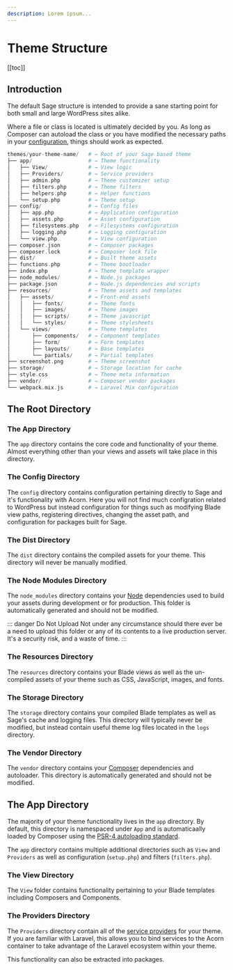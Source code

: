 ```yaml
---
description: Lorem ipsum...
---
```


# Theme Structure

[[toc]]

## Introduction

The default Sage structure is intended to provide a sane starting point for both small and large WordPress sites alike.

Where a file or class is located is ultimately decided by you. As long as Composer can autoload the class or you have modified the necessary paths in your [configuration](configuration.md), things should work as expected.

```php
themes/your-theme-name/   # → Root of your Sage based theme
├── app/                  # → Theme functionality
│   ├── View/             # → View logic
│   ├── Providers/        # → Service providers
│   ├── admin.php         # → Theme customizer setup
│   ├── filters.php       # → Theme filters
│   ├── helpers.php       # → Helper functions
│   └── setup.php         # → Theme setup
├── config/               # → Config files
│   ├── app.php           # → Application configuration
│   ├── assets.php        # → Asset configuration
│   ├── filesystems.php   # → Filesystems configuration
│   ├── logging.php       # → Logging configuration
│   └── view.php          # → View configuration
├── composer.json         # → Composer packages
├── composer.lock         # → Composer lock file
├── dist/                 # → Built theme assets
├── functions.php         # → Theme bootloader
├── index.php             # → Theme template wrapper
├── node_modules/         # → Node.js packages
├── package.json          # → Node.js dependencies and scripts
├── resources/            # → Theme assets and templates
│   ├── assets/           # → Front-end assets
│   │   ├── fonts/        # → Theme fonts
│   │   ├── images/       # → Theme images
│   │   ├── scripts/      # → Theme javascript
│   │   └── styles/       # → Theme stylesheets
│   └── views/            # → Theme templates
│       ├── components/   # → Component templates
│       ├── form/         # → Form templates
│       ├── layouts/      # → Base templates
│       └── partials/     # → Partial templates
├── screenshot.png        # → Theme screenshot
├── storage/              # → Storage location for cache
├── style.css             # → Theme meta information
├── vendor/               # → Composer vendor packages
└── webpack.mix.js        # → Laravel Mix configuration
```

## The Root Directory

### The App Directory

The `app` directory contains the core code and functionality of your theme. Almost everything other than your views and assets will take place in this directory.

### The Config Directory

The `config` directory contains configuration pertaining directly to Sage and it's functionality with Acorn. Here you will not find much configration related to WordPress but instead configuration for things such as modifying Blade view paths, registering directives, changing the asset path, and configuration for packages built for Sage.

### The Dist Directory

The `dist` directory contains the compiled assets for your theme. This directory will never be manually modified.

### The Node Modules Directory

The `node_modules` directory contains your [Node](https://nodejs.org/) dependencies used to build your assets during development or for production. This folder is automatically generated and should not be modified.

::: danger Do Not Upload
Not under any circumstance should there ever be a need to upload this folder or any of its contents to a live production server. It's a security risk, and a waste of time.
:::

### The Resources Directory

The `resources` directory contains your Blade views as well as the un-compiled assets of your theme such as CSS, JavaScript, images, and fonts.

### The Storage Directory

The `storage` directory contains your compiled Blade templates as well as Sage's cache and logging files. This directory will typically never be modified, but instead contain useful theme log files located in the `logs` directory.

### The Vendor Directory

The `vendor` directory contains your [Composer](https://getcomposer.org/) dependencies and autoloader. This directory is automatically generated and should not be modified.

## The App Directory

The majority of your theme functionality lives in the `app` directory. By default, this directory is namespaced under `App` and is automaticaally loaded by Composer using the [PSR-4 autoloading standard](https://www.php-fig.org/psr/psr-4/).

The `app` directory contains multiple additional directories such as `View` and `Providers` as well as configuration (`setup.php`) and filters (`filters.php`).

### The View Directory

The `View` folder contains functionality pertaining to your Blade templates including Composers and Components.

### The Providers Directory

The `Providers` directory contain all of the [service providers](https://laravel.com/docs/8.x/providers) for your theme. If you are familiar with Laravel, this allows you to bind services to the Acorn container to take advantage of the Laravel ecosystem within your theme.

This functionality can also be extracted into packages.

